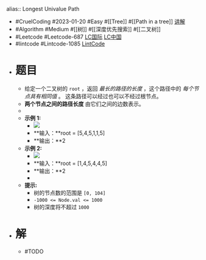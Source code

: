 alias:: Longest Univalue Path

- #CruelCoding #2023-01-20 #Easy #[[Tree]] #[[Path in a tree]] [讲解](https://youtu.be/ZLu_Cj4zYEY)
- #Algorithm #Medium #[[树]] #[[深度优先搜索]] #[[二叉树]]
- #Leetcode #Leetcode-687 [LC国际](https://leetcode.com/problems/longest-univalue-path/) [LC中国](https://leetcode.cn/problems/longest-univalue-path/)
- #lintcode #Lintcode-1085 [LintCode](https://www.lintcode.com/problem/1085/)
- # 题目
	- 给定一个二叉树的 `root` ，返回 *最长的路径的长度* ，这个路径中的 *每个节点具有相同值* 。 这条路径可以经过也可以不经过根节点。
	- **两个节点之间的路径长度** 由它们之间的边数表示。
	-
	- **示例 1:**
		- ![](https://assets.leetcode.com/uploads/2020/10/13/ex1.jpg)
		- **输入：**root = [5,4,5,1,1,5]
		- **输出：**2
	- **示例 2:**
		- ![](https://assets.leetcode.com/uploads/2020/10/13/ex2.jpg)
		- **输入：**root = [1,4,5,4,4,5]
		- **输出：**2
		-
	- **提示:**
		- 树的节点数的范围是 `[0, 104]`
		- `-1000 <= Node.val <= 1000`
		- 树的深度将不超过 `1000`
- # 解
	- #TODO
